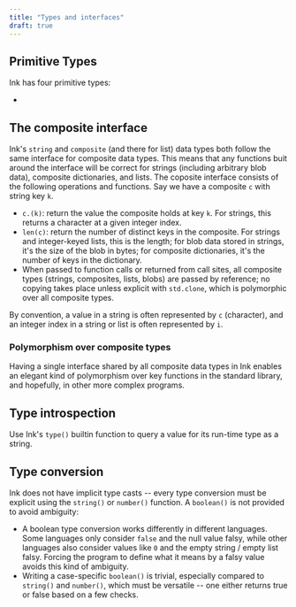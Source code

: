```yaml
---
title: "Types and interfaces"
draft: true
---
```


## Primitive Types

Ink has four primitive types:

- 

## The composite interface

Ink's `string` and `composite` (and there for list) data types both follow the same interface for composite data types. This means that any functions buit around the interface will be correct for strings (including arbitrary blob data), composite dictionaries, and lists. The coposite interface consists of the following operations and functions. Say we have a composite `c` with string key `k`.

- `c.(k)`: return the value the composite holds at key `k`. For strings, this returns a character at a given integer index.
- `len(c)`: return the number of distinct keys in the composite. For strings and integer-keyed lists, this is the length; for blob data stored in strings, it's the size of the blob in bytes; for composite dictionaries, it's the number of keys in the dictionary.
- When passed to function calls or returned from call sites, all composite types (strings, composites, lists, blobs) are passed by reference; no copying takes place unless explicit with `std.clone`, which is polymorphic over all composite types.

By convention, a value in a string is often represented by `c` (character), and an integer index in a string or list is often represented by `i`.

### Polymorphism over composite types

Having a single interface shared by all composite data types in Ink enables an elegant kind of polymorphism over key functions in the standard library, and hopefully, in other more complex programs.

## Type introspection

Use Ink's `type()` builtin function to query a value for its run-time type as a string.

## Type conversion

Ink does not have implicit type casts -- every type conversion must be explicit using the `string()` or `number()` function. A `boolean()` is not provided to avoid ambiguity:

- A boolean type conversion works differently in different languages. Some languages only consider `false` and the null value falsy, while other languages also consider values like `0` and the empty string / empty list falsy. Forcing the program to define what it means by a falsy value avoids this kind of ambiguity.
- Writing a case-specific `boolean()` is trivial, especially compared to `string()` and `number()`, which must be versatile -- one either returns true or false based on a few checks.
